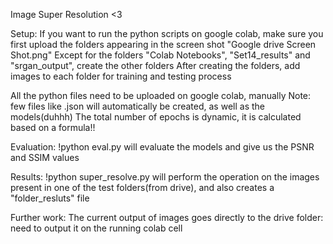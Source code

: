Image Super Resolution <3

Setup:
If you want to run the python scripts on google colab, make sure you first upload the folders appearing in the screen shot "Google drive Screen Shot.png"
Except for the folders "Colab Notebooks", "Set14_results" and "srgan_output", create the other folders
After creating the folders, add images to each folder for training and testing process

All the python files need to be uploaded on google colab, manually
Note: few files like .json will automatically be created, as well as the models(duhhh)
The total number of epochs is dynamic, it is calculated based on a formula!!

Evaluation:
!python eval.py will evaluate the models and give us the PSNR and SSIM values

Results:
!python super_resolve.py will perform the operation on the images present in one of the test folders(from drive), and also creates a "folder_resluts" file

Further work:
The current output of images goes directly to the drive folder: need to output it on the running colab cell
